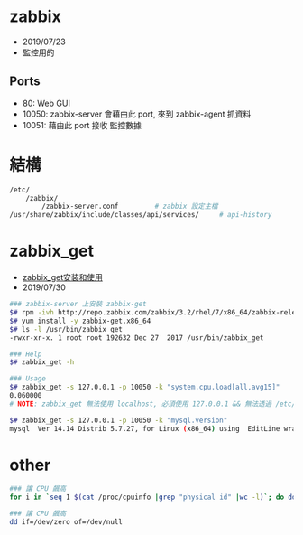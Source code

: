 # zabbix

- 2019/07/23
- 監控用的


## Ports

- 80:    Web GUI
- 10050: zabbix-server 會藉由此 port, 來到 zabbix-agent 抓資料
- 10051: 藉由此 port 接收 監控數據


# 結構

```bash
/etc/
    /zabbix/
        /zabbix-server.conf         # zabbix 設定主檔
/usr/share/zabbix/include/classes/api/services/     # api-history
```


# zabbix_get

- [zabbix_get安装和使用](https://blog.csdn.net/u012062455/article/details/81777079)
- 2019/07/30

```bash
### zabbix-server 上安裝 zabbix-get
$# rpm -ivh http://repo.zabbix.com/zabbix/3.2/rhel/7/x86_64/zabbix-release-3.2-1.el7.noarch.rpm
$# yum install -y zabbix-get.x86_64
$# ls -l /usr/bin/zabbix_get
-rwxr-xr-x. 1 root root 192632 Dec 27  2017 /usr/bin/zabbix_get

### Help
$# zabbix_get -h

### Usage
$# zabbix_get -s 127.0.0.1 -p 10050 -k "system.cpu.load[all,avg15]"
0.060000
# NOTE: zabbix_get 無法使用 localhost, 必須使用 127.0.0.1 && 無法透過 /etc/hosts 來用名稱來解析 IP!!

$# zabbix_get -s 127.0.0.1 -p 10050 -k "mysql.version"
mysql  Ver 14.14 Distrib 5.7.27, for Linux (x86_64) using  EditLine wrapper
```


# other

```bash
### 讓 CPU 飆高
for i in `seq 1 $(cat /proc/cpuinfo |grep "physical id" |wc -l)`; do dd if=/dev/zero of=/dev/null & done

### 讓 CPU 飆高
dd if=/dev/zero of=/dev/null

```